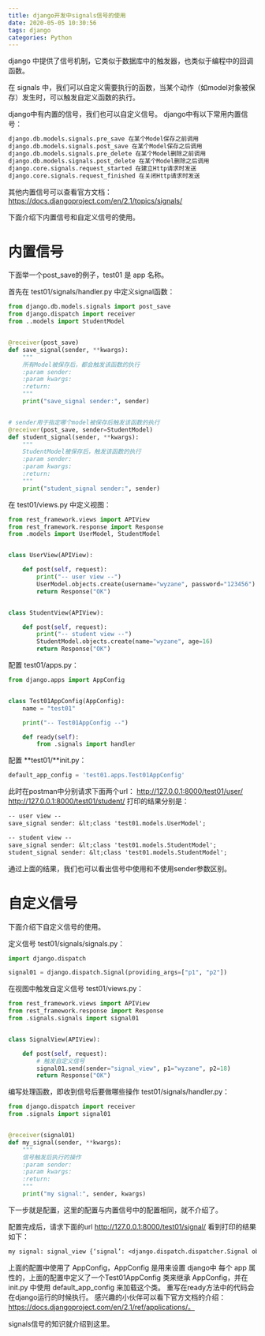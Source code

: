 ```yaml
---
title: django开发中signals信号的使用
date: 2020-05-05 10:30:56
tags: django
categories: Python
---
```


django 中提供了信号机制，它类似于数据库中的触发器，也类似于编程中的回调函数。

<!--more-->

在 signals 中，我们可以自定义需要执行的函数，当某个动作（如model对象被保存）发生时，可以触发自定义函数的执行。

django中有内置的信号，我们也可以自定义信号。
django中有以下常用内置信号：

```txt
django.db.models.signals.pre_save 在某个Model保存之前调用
django.db.models.signals.post_save 在某个Model保存之后调用
django.db.models.signals.pre_delete 在某个Model删除之前调用
django.db.models.signals.post_delete 在某个Model删除之后调用
django.core.signals.request_started 在建立Http请求时发送
django.core.signals.request_finished 在关闭Http请求时发送
```

其他内置信号可以查看官方文档：
https://docs.djangoproject.com/en/2.1/topics/signals/

下面介绍下内置信号和自定义信号的使用。



# 内置信号

下面举一个post_save的例子，test01 是 app 名称。

首先在 test01/signals/handler.py 中定义signal函数：

```python
from django.db.models.signals import post_save
from django.dispatch import receiver
from ..models import StudentModel


@receiver(post_save)
def save_signal(sender, **kwargs):
    """
    所有Model被保存后，都会触发该函数的执行
    :param sender:
    :param kwargs:
    :return:
    """
    print("save_signal sender:", sender)


# sender用于指定哪个model被保存后触发该函数的执行
@receiver(post_save, sender=StudentModel)
def student_signal(sender, **kwargs):
    """
    StudentModel被保存后，触发该函数的执行
    :param sender:
    :param kwargs:
    :return:
    """
    print("student_signal sender:", sender)
```

在 test01/views.py 中定义视图：

```python
from rest_framework.views import APIView
from rest_framework.response import Response
from .models import UserModel, StudentModel


class UserView(APIView):

    def post(self, request):
        print("-- user view --")
        UserModel.objects.create(username="wyzane", password="123456")
        return Response("OK")


class StudentView(APIView):

    def post(self, request):
        print("-- student view --")
        StudentModel.objects.create(name="wyzane", age=16)
        return Response("OK")
```

配置 test01/apps.py：

```python
from django.apps import AppConfig


class Test01AppConfig(AppConfig):
    name = "test01"

    print("-- Test01AppConfig --")

    def ready(self):
        from .signals import handler
```

配置 **test01/**init.py：

```python
default_app_config = 'test01.apps.Test01AppConfig'
```

此时在postman中分别请求下面两个url：
http://127.0.0.1:8000/test01/user/
http://127.0.0.1:8000/test01/student/
打印的结果分别是：

```txt
-- user view --
save_signal sender: &lt;class 'test01.models.UserModel';

-- student view --
save_signal sender: &lt;class 'test01.models.StudentModel';
student_signal sender: &lt;class 'test01.models.StudentModel';
```

通过上面的结果，我们也可以看出信号中使用和不使用sender参数区别。



# 自定义信号

下面介绍下自定义信号的使用。



定义信号 test01/signals/signals.py：

```python
import django.dispatch

signal01 = django.dispatch.Signal(providing_args=["p1", "p2"])
```

在视图中触发自定义信号 test01/views.py：

```python
from rest_framework.views import APIView
from rest_framework.response import Response
from .signals.signals import signal01


class SignalView(APIView):

    def post(self, request):
        # 触发自定义信号
        signal01.send(sender="signal_view", p1="wyzane", p2=18)
        return Response("OK")
```

编写处理函数，即收到信号后要做哪些操作 test01/signals/handler.py：

```python
from django.dispatch import receiver
from .signals import signal01


@receiver(signal01)
def my_signal(sender, **kwargs):
    """
    信号触发后执行的操作
    :param sender: 
    :param kwargs: 
    :return: 
    """
    print("my signal:", sender, kwargs)
```

下一步就是配置，这里的配置与内置信号中的配置相同，就不介绍了。

配置完成后，请求下面的url
http://127.0.0.1:8000/test01/signal/
看到打印的结果如下：

```txt
my signal: signal_view {‘signal’: <django.dispatch.dispatcher.Signal object at 0x000001F57FCA1160>, ‘p1’: ‘wyzane’, ‘p2’: 18}
```



上面的配置中使用了 AppConfig，AppConfig 是用来设置 django中 每个 app 属性的，上面的配置中定义了一个Test01AppConfig 类来继承 AppConfig，并在 init.py 中使用 default_app_config 来加载这个类。
重写在ready方法中的代码会在django运行的时候执行。
感兴趣的小伙伴可以看下官方文档的介绍：
https://docs.djangoproject.com/en/2.1/ref/applications/。

signals信号的知识就介绍到这里。